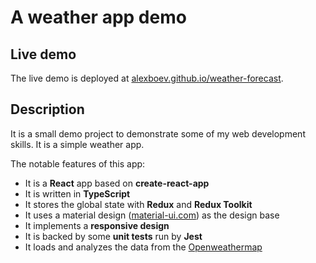 # A weather app demo

## Live demo
The live demo is deployed at [alexboev.github.io/weather-forecast](https://alexboev.github.io/weather-forecast/).

## Description
It is a small demo project to demonstrate some of my web development skills. It is a simple weather app. 

The notable features of this app:
-	It is a **React** app based on **create-react-app**
-	It is written in **TypeScript**
-	It stores the global state with **Redux** and **Redux Toolkit**
-	It uses a material design ([material-ui.com](https://material-ui.com/))  as the design base
-	It implements a **responsive design**
-	It is backed by some **unit tests** run by **Jest**
-	It loads and analyzes the data from the [Openweathermap](https://openweathermap.org/api)
